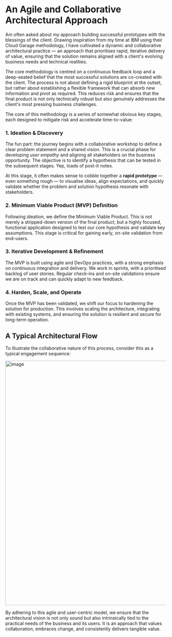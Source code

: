 # An Agile and Collaborative Architectural Approach

Am often asked about my approach building successful prototypes with the blessings of the client. Drawing inspiration from my time at IBM using their Cloud Garage methodology, I have cultivated a dynamic and collaborative architectural practice — an approach that prioritises rapid, iterative delivery of value, ensuring that the solution remains aligned with a client's evolving business needs and technical realities.

The core methodology is centred on a continuous feedback loop and a deep-seated belief that the most successful solutions are co-created with the client. The process is not about defining a rigid blueprint at the outset, but rather about establishing a flexible framework that can absorb new information and pivot as required. This reduces risk and ensures that the final product is not only technically robust but also genuinely addresses the client's most pressing business challenges.

The core of this methodology is a series of somewhat obvious key stages, each designed to mitigate risk and accelerate time-to-value:

### 1. Ideation & Discovery  
The fun part: the journey begins with a collaborative workshop to define a clear problem statement and a shared vision. This is a crucial phase for developing *user empathy* and aligning all stakeholders on the business opportunity. The objective is to identify a hypothesis that can be tested in the subsequent stages. Yep, loads of post-it notes.  

At this stage, it often makes sense to cobble together a **rapid prototype** — even something rough — to visualise ideas, align expectations, and quickly validate whether the problem and solution hypothesis resonate with stakeholders.

### 2. Minimum Viable Product (MVP) Definition  
Following ideation, we define the Minimum Viable Product. This is not merely a stripped-down version of the final product, but a highly focused, functional application designed to test our core hypothesis and validate key assumptions. This stage is critical for gaining early, on-site validation from end-users. 

### 3. Iterative Development & Refinement  
The MVP is built using agile and DevOps practices, with a strong emphasis on continuous integration and delivery. We work in sprints, with a prioritised backlog of user stories. Regular check-ins and on-site validations ensure we are on track and can quickly adapt to new feedback.

### 4. Harden, Scale, and Operate  
Once the MVP has been validated, we shift our focus to hardening the solution for production. This involves scaling the architecture, integrating with existing systems, and ensuring the solution is resilient and secure for long-term operation.

## A Typical Architectural Flow

To illustrate the collaborative nature of this process, consider this as a typical engagement sequence:

<img width="882" height="764" alt="image" src="https://github.com/user-attachments/assets/f5b69420-0f36-4d08-8eae-db6afa580841" />


By adhering to this agile and user-centric model, we ensure that the architectural vision is not only sound but also intrinsically tied to the practical needs of the business and its users. It is an approach that values collaboration, embraces change, and consistently delivers tangible value.
